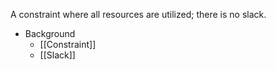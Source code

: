 A constraint where all resources are utilized; there is no slack.

- Background
	- [[Constraint]]
	- [[Slack]]